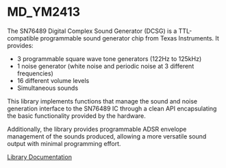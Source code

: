 # MD_YM2413

The SN76489 Digital Complex Sound Generator (DCSG) is a TTL-compatible programmable
sound generator chip from Texas Instruments. It provides:
- 3 programmable square wave tone generators (122Hz to 125kHz)
- 1 noise generator (white noise and periodic noise at 3 different frequencies)
- 16 different volume levels
- Simultaneous sounds

This library implements functions that manage the sound and noise generation interface
to the SN76489 IC through a clean API encapsulating the basic functionality provided
by the hardware.

Additionally, the library provides programmable ADSR envelope management of the sounds
produced, allowing a more versatile sound output with minimal programming effort.

[Library Documentation](https://majicdesigns.github.io/MD_YM2413/)